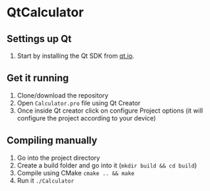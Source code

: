 # QtCalculator

## Settings up Qt
1. Start by installing the Qt SDK from [qt.io](https://www.qt.io/download).
## Get it running
1. Clone/download the repository
2. Open ``` Calculator.pro ``` file using Qt Creator
3. Once inside Qt creator click on configure Project options (it will configure the project according to your device)
## Compiling manually
1. Go into the project directory
2. Create a build folder and go into it (```mkdir build && cd build```)
3. Compile using CMake ``` cmake .. && make ```
4. Run it ``` ./Calculator ```

